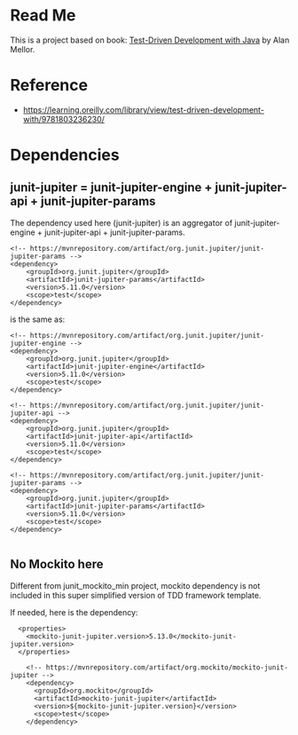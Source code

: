 # Read Me
This is a project based on book: [Test-Driven Development with Java](https://learning.oreilly.com/library/view/test-driven-development-with/9781803236230/) by Alan Mellor.

# Reference
- https://learning.oreilly.com/library/view/test-driven-development-with/9781803236230/

# Dependencies
## junit-jupiter = junit-jupiter-engine + junit-jupiter-api + junit-jupiter-params
The dependency used here (junit-jupiter) is an aggregator of junit-jupiter-engine + junit-jupiter-api + junit-jupiter-params.
```
<!-- https://mvnrepository.com/artifact/org.junit.jupiter/junit-jupiter-params -->
<dependency>
    <groupId>org.junit.jupiter</groupId>
    <artifactId>junit-jupiter-params</artifactId>
    <version>5.11.0</version>
    <scope>test</scope>
</dependency>

```
is the same as:
```
<!-- https://mvnrepository.com/artifact/org.junit.jupiter/junit-jupiter-engine -->
<dependency>
    <groupId>org.junit.jupiter</groupId>
    <artifactId>junit-jupiter-engine</artifactId>
    <version>5.11.0</version>
    <scope>test</scope>
</dependency>

<!-- https://mvnrepository.com/artifact/org.junit.jupiter/junit-jupiter-api -->
<dependency>
    <groupId>org.junit.jupiter</groupId>
    <artifactId>junit-jupiter-api</artifactId>
    <version>5.11.0</version>
    <scope>test</scope>
</dependency>

<!-- https://mvnrepository.com/artifact/org.junit.jupiter/junit-jupiter-params -->
<dependency>
    <groupId>org.junit.jupiter</groupId>
    <artifactId>junit-jupiter-params</artifactId>
    <version>5.11.0</version>
    <scope>test</scope>
</dependency>


```
## No Mockito here
Different from junit_mockito_min project, mockito dependency is not included in this super simplified version of TDD framework template.

If needed, here is the dependency:
```
  <properties>
    <mockito-junit-jupiter.version>5.13.0</mockito-junit-jupiter.version>
  </properties>
  
    <!-- https://mvnrepository.com/artifact/org.mockito/mockito-junit-jupiter -->
    <dependency>
      <groupId>org.mockito</groupId>
      <artifactId>mockito-junit-jupiter</artifactId>
      <version>${mockito-junit-jupiter.version}</version>
      <scope>test</scope>
    </dependency>
```
